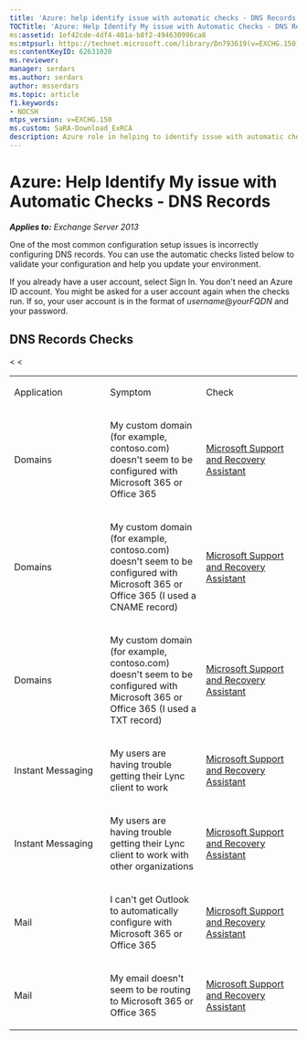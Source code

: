 ```yaml
---
title: 'Azure: help identify issue with automatic checks - DNS Records'
TOCTitle: 'Azure: Help Identify My issue with Automatic Checks - DNS Records'
ms:assetid: 1ef42cde-4df4-401a-b8f2-494630996ca8
ms:mtpsurl: https://technet.microsoft.com/library/Dn793619(v=EXCHG.150)
ms:contentKeyID: 62631020
ms.reviewer: 
manager: serdars
ms.author: serdars
author: msserdars
ms.topic: article
f1.keywords:
- NOCSH
mtps_version: v=EXCHG.150
ms.custom: SaRA-Download_ExRCA
description: Azure role in helping to identify issue with automatic checks
---
```


# Azure: Help Identify My issue with Automatic Checks - DNS Records

_**Applies to:** Exchange Server 2013_

One of the most common configuration setup issues is incorrectly configuring DNS records. You can use the automatic checks listed below to validate your configuration and help you update your environment.

If you already have a user account, select Sign In. You don't need an Azure ID account. You might be asked for a user account again when the checks run. If so, your user account is in the format of *username*\@*yourFQDN* and your password.

## DNS Records Checks

<table>
<colgroup>
<col style="width: 33%" />
<col style="width: 33%" />
<col style="width: 33%" />
</colgroup>
<tbody>
<tr class="odd">
<td><p>Application</p></td>
<td><p>Symptom</p></td>
<td><p>Check</p></td>
</tr>
<tr class="even">
<td><p>Domains</p></td>
<td><p>My custom domain (for example, contoso.com) doesn't seem to be configured with Microsoft 365 or Office 365</p></td>
<td><p><a href="https://aka.ms/SaRA-Download_ExRCA">Microsoft Support and Recovery Assistant</a></p></td>
</tr>
<tr class="odd">
<td><p>Domains</p></td>
<td><p>My custom domain (for example, contoso.com) doesn't seem to be configured with Microsoft 365 or Office 365 (I used a CNAME record)</p></td>
<td><p><a href="https://aka.ms/SaRA-Download_ExRCA">Microsoft Support and Recovery Assistant</a></p></td>
</tr>
<tr class="even">
<td><p>Domains</p></td>
<td><p>My custom domain (for example, contoso.com) doesn't seem to be configured with Microsoft 365 or Office 365 (I used a TXT record)</p></td>
<td><p><a href="https://aka.ms/SaRA-Download_ExRCA">Microsoft Support and Recovery Assistant</a></p></td>
</tr>
<tr class="odd">
<td><p>Instant Messaging</p></td>
<td><p>My users are having trouble getting their Lync client to work</p></td>
<<td><p><a href="https://aka.ms/SaRA-Download_ExRCA">Microsoft Support and Recovery Assistant</a></p></td>
</tr>
<tr class="even">
<td><p>Instant Messaging</p></td>
<td><p>My users are having trouble getting their Lync client to work with other organizations</p></td>
<<td><p><a href="https://aka.ms/SaRA-Download_ExRCA">Microsoft Support and Recovery Assistant</a></p></td>
</tr>
<tr class="odd">
<td><p>Mail</p></td>
<td><p>I can't get Outlook to automatically configure with Microsoft 365 or Office 365</p></td>
<td><p><a href="https://aka.ms/SaRA-Download_ExRCA">Microsoft Support and Recovery Assistant</a></p></td>
</tr>
<tr class="even">
<td><p>Mail</p></td>
<td><p>My email doesn't seem to be routing to Microsoft 365 or Office 365</p></td>
<td><p><a href="https://aka.ms/SaRA-Download_ExRCA">Microsoft Support and Recovery Assistant</a></p></td>
</tr>
</tbody>
</table>
